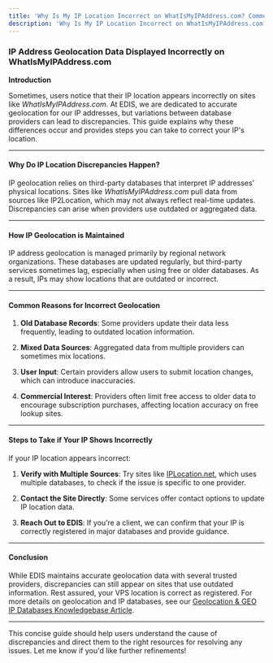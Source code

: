```yaml
---
title: 'Why Is My IP Location Incorrect on WhatIsMyIPAddress.com? Common Causes and Solutions'
description: 'Why Is My IP Location Incorrect on WhatIsMyIPAddress.com? Common Causes and Solutions'
---
```


### **IP Address Geolocation Data Displayed Incorrectly on WhatIsMyIPAddress.com**

**Introduction**

Sometimes, users notice that their IP location appears incorrectly on sites like *WhatIsMyIPAddress.com*. At EDIS, we are dedicated to accurate geolocation for our IP addresses, but variations between database providers can lead to discrepancies. This guide explains why these differences occur and provides steps you can take to correct your IP's location.

***

#### **Why Do IP Location Discrepancies Happen?**

IP geolocation relies on third-party databases that interpret IP addresses’ physical locations. Sites like *WhatIsMyIPAddress.com* pull data from sources like IP2Location, which may not always reflect real-time updates. Discrepancies can arise when providers use outdated or aggregated data.

***

#### **How IP Geolocation is Maintained**

IP address geolocation is managed primarily by regional network organizations. These databases are updated regularly, but third-party services sometimes lag, especially when using free or older databases. As a result, IPs may show locations that are outdated or incorrect.

***

#### **Common Reasons for Incorrect Geolocation**

1. **Old Database Records**: Some providers update their data less frequently, leading to outdated location information.

2. **Mixed Data Sources**: Aggregated data from multiple providers can sometimes mix locations.

3. **User Input**: Certain providers allow users to submit location changes, which can introduce inaccuracies.

4. **Commercial Interest**: Providers often limit free access to older data to encourage subscription purchases, affecting location accuracy on free lookup sites.

***

#### **Steps to Take if Your IP Shows Incorrectly**

If your IP location appears incorrect:

1. **Verify with Multiple Sources**: Try sites like [IPLocation.net](https://www.iplocation.net), which uses multiple databases, to check if the issue is specific to one provider.

2. **Contact the Site Directly**: Some services offer contact options to update IP location data.

3. **Reach Out to EDIS**: If you’re a client, we can confirm that your IP is correctly registered in major databases and provide guidance.

***

#### **Conclusion**

While EDIS maintains accurate geolocation data with several trusted providers, discrepancies can still appear on sites that use outdated information. Rest assured, your VPS location is correct as registered. For more details on geolocation and IP databases, see our [Geolocation & GEO IP Databases Knowledgebase Article](https://docs.edisglobal.com/geolocation-geoip-databases).

***

This concise guide should help users understand the cause of discrepancies and direct them to the right resources for resolving any issues. Let me know if you'd like further refinements!